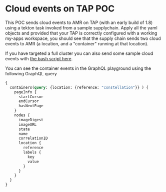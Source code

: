 # Cloud events on TAP POC

This POC sends cloud events to AMR on TAP (with an early build of 1.8) using a
tekton task invoked from a sample supplychain. Apply all the yaml objects and 
provided that your TAP is correctly configured with a working my-apps workspace, 
you should see that the supply chain sends two cloud events to AMR (a location, 
and a "container" running at that location).

If you have targeted a full cluster you can also send some sample cloud events
with [the bash script here](send-location-event.sh).

You can see the container events in the GraphQL playground using the following
GraphQL query

```graphql
{
  containers(query: {location: {reference: "constellation"}} ) {
    pageInfo {
      startCursor
      endCursor
      hasNextPage
    }
    nodes {
      imageDigest
      imageURL
      state
      name
      correlationID
      location {
        reference
        labels {
          key
          value
        }
      }
    }
  }
}
```
